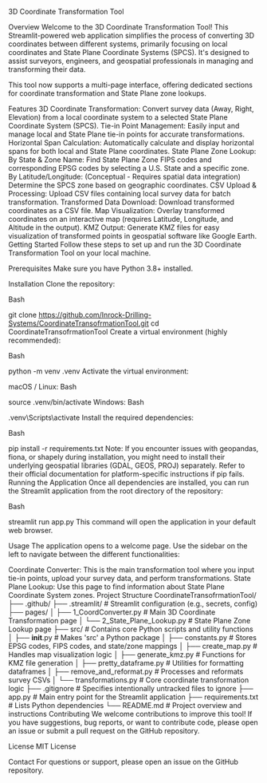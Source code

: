 3D Coordinate Transformation Tool

Overview
Welcome to the 3D Coordinate Transformation Tool! This Streamlit-powered web application simplifies the process of converting 3D coordinates between different systems, primarily focusing on local coordinates and State Plane Coordinate Systems (SPCS). It's designed to assist surveyors, engineers, and geospatial professionals in managing and transforming their data.

This tool now supports a multi-page interface, offering dedicated sections for coordinate transformation and State Plane zone lookups.

Features
3D Coordinate Transformation: Convert survey data (Away, Right, Elevation) from a local coordinate system to a selected State Plane Coordinate System (SPCS).
Tie-in Point Management: Easily input and manage local and State Plane tie-in points for accurate transformations.
Horizontal Span Calculation: Automatically calculate and display horizontal spans for both local and State Plane coordinates.
State Plane Zone Lookup:
By State & Zone Name: Find State Plane Zone FIPS codes and corresponding EPSG codes by selecting a U.S. State and a specific zone.
By Latitude/Longitude: (Conceptual - Requires spatial data integration) Determine the SPCS zone based on geographic coordinates.
CSV Upload & Processing: Upload CSV files containing local survey data for batch transformation.
Transformed Data Download: Download transformed coordinates as a CSV file.
Map Visualization: Overlay transformed coordinates on an interactive map (requires Latitude, Longitude, and Altitude in the output).
KMZ Output: Generate KMZ files for easy visualization of transformed points in geospatial software like Google Earth.
Getting Started
Follow these steps to set up and run the 3D Coordinate Transformation Tool on your local machine.

Prerequisites
Make sure you have Python 3.8+ installed.

Installation
Clone the repository:

Bash

git clone https://github.com/Inrock-Drilling-Systems/CoordinateTransofrmationTool.git
cd CoordinateTransofrmationTool
Create a virtual environment (highly recommended):

Bash

python -m venv .venv
Activate the virtual environment:

macOS / Linux:
Bash

source .venv/bin/activate
Windows:
Bash

.venv\Scripts\activate
Install the required dependencies:

Bash

pip install -r requirements.txt
Note: If you encounter issues with geopandas, fiona, or shapely during installation, you might need to install their underlying geospatial libraries (GDAL, GEOS, PROJ) separately. Refer to their official documentation for platform-specific instructions if pip fails.
Running the Application
Once all dependencies are installed, you can run the Streamlit application from the root directory of the repository:

Bash

streamlit run app.py
This command will open the application in your default web browser.

Usage
The application opens to a welcome page. Use the sidebar on the left to navigate between the different functionalities:

Coordinate Converter: This is the main transformation tool where you input tie-in points, upload your survey data, and perform transformations.
State Plane Lookup: Use this page to find information about State Plane Coordinate System zones.
Project Structure
CoordinateTransofrmationTool/
├── .github/
├── .streamlit/             # Streamlit configuration (e.g., secrets, config)
├── pages/
│   ├── 1_CoordConverter.py # Main 3D Coordinate Transformation page
│   └── 2_State_Plane_Lookup.py # State Plane Zone Lookup page
├── src/                    # Contains core Python scripts and utility functions
│   ├── __init__.py         # Makes 'src' a Python package
│   ├── constants.py        # Stores EPSG codes, FIPS codes, and state/zone mappings
│   ├── create_map.py       # Handles map visualization logic
│   ├── generate_kmz.py     # Functions for KMZ file generation
│   ├── pretty_dataframe.py # Utilities for formatting dataframes
│   ├── remove_and_reformat.py # Processes and reformats survey CSVs
│   └── transformations.py  # Core coordinate transformation logic
├── .gitignore              # Specifies intentionally untracked files to ignore
├── app.py                  # Main entry point for the Streamlit application
├── requirements.txt        # Lists Python dependencies
└── README.md               # Project overview and instructions
Contributing
We welcome contributions to improve this tool! If you have suggestions, bug reports, or want to contribute code, please open an issue or submit a pull request on the GitHub repository.

License
MIT License

Contact
For questions or support, please open an issue on the GitHub repository.